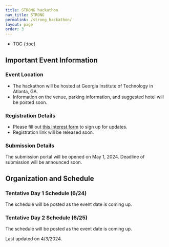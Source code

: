 ```yaml
---
title: STRONG hackathon
nav_title: STRONG
permalink: /strong_hackathon/
layout: page
order: 3
---
```


* TOC
{:toc}

## Important Event Information

### Event Location

- The hackathon will be hosted at Georgia Institute of Technology in Atlanta, GA.
- Information on the venue, parking information, and suggested hotel will be posted soon.

### Registration Details

 - Please fill out [this interest form](https://gatech.co1.qualtrics.com/jfe/form/SV_9RorHqvlSm3QoSi) to sign up for updates.
 - Registration link will be released soon.

### Submission Details
 The submission portal will be opened on May 1, 2024. Deadline of submission will be announced soon.


## Organization and Schedule

### Tentative Day 1 Schedule (6/24)

The schedule will be posted as the event date is coming up.

<!-- | Start | End   | Activity                                     |
|-------|-------|----------------------------------------------|
| 9:00  | 9:30  | Welcome & Introduction                       | -->

### Tentative Day 2 Schedule (6/25)

The schedule will be posted as the event date is coming up.


<!-- | Start | End   | Activity                                     |
|-------|-------|----------------------------------------------|
| 4:00  | 5:00  | Reflection & Discussion Session              | -->

Last updated on 4/3/2024.


